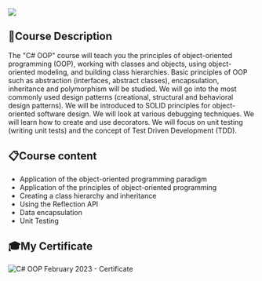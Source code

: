 <img src="https://capsule-render.vercel.app/api?type=waving&color=0:552586,100:a82da8&height=300&section=header&text=Entity-Framework&fontSize=70&fontAlignY=25&desc=Core&descSize=70&descAlignY=50"/>

### <h2> 📑Course Description </h2>
The "C# OOP" course will teach you the principles of object-oriented programming (OOP), working with classes and objects, using object-oriented modeling, and building class hierarchies. Basic principles of OOP such as abstraction (interfaces, abstract classes), encapsulation, inheritance and polymorphism will be studied. We will go into the most commonly used design patterns (creational, structural and behavioral design patterns). We will be introduced to SOLID principles for object-oriented software design. We will look at various debugging techniques. We will learn how to create and use decorators. We will focus on unit testing (writing unit tests) and the concept of Test Driven Development (TDD).

### <h2> 📋Course content </h2>
- Application of the object-oriented programming paradigm
- Application of the principles of object-oriented programming
- Creating a class hierarchy and inheritance
- Using the Reflection API
- Data encapsulation
- Unit Testing

### <h2> 🎓My Certificate </h2>
![C# OOP February 2023 - Certificate](https://user-images.githubusercontent.com/115632936/230941450-c1cdc9fd-7bbc-4fb5-b8dd-61198112a434.jpg)
